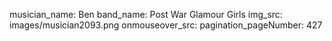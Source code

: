 musician_name: Ben
band_name: Post War Glamour Girls
img_src: images/musician2093.png
onmouseover_src: 
pagination_pageNumber: 427